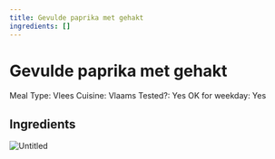 ```yaml
---
title: Gevulde paprika met gehakt
ingredients: []
---
```


# Gevulde paprika met gehakt

Meal Type: Vlees
Cuisine: Vlaams
Tested?: Yes
OK for weekday: Yes

## Ingredients
<!-- No ingredients listed in original -->

![Untitled](Untitled%204.jpeg)